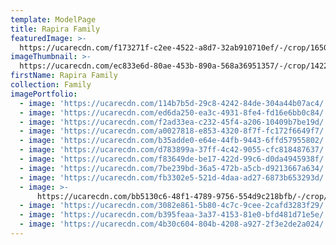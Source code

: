 ```yaml
---
template: ModelPage
title: Rapira Family
featuredImage: >-
  https://ucarecdn.com/f173271f-c2ee-4522-a8d7-32ab910710ef/-/crop/1650x881/0,0/-/preview/
imageThumbnail: >-
  https://ucarecdn.com/ec833e6d-80ae-453b-890a-568a36951357/-/crop/1422x1100/111,0/-/preview/
firstName: Rapira Family
collection: Family
imagePortfolio:
  - image: 'https://ucarecdn.com/114b7b5d-29c8-4242-84de-304a44b07ac4/'
  - image: 'https://ucarecdn.com/ed6da250-ea3c-4931-8fe4-fd16e6bb0c84/'
  - image: 'https://ucarecdn.com/f2ad33ea-c232-45f4-a206-10409b7be19d/'
  - image: 'https://ucarecdn.com/a0027818-e853-4320-8f7f-fc172f6649f7/'
  - image: 'https://ucarecdn.com/b35adde0-e64e-44fb-9443-6ffd57955802/'
  - image: 'https://ucarecdn.com/d783899a-37ff-4c42-9055-cfc818487637/'
  - image: 'https://ucarecdn.com/f83649de-be17-422d-99c6-d0da4945938f/'
  - image: 'https://ucarecdn.com/7be239bd-36a5-472b-a5cb-d9213667a634/'
  - image: 'https://ucarecdn.com/fb3302e5-521d-4daa-ad27-6873b653293d/'
  - image: >-
      https://ucarecdn.com/bb5130c6-48f1-4789-9756-554d9c218bfb/-/crop/653x1069/80,0/-/preview/
  - image: 'https://ucarecdn.com/3082e861-5b80-4c7c-9cee-2cafd3283f29/'
  - image: 'https://ucarecdn.com/b395feaa-3a37-4153-81e0-bfd481d71e5e/'
  - image: 'https://ucarecdn.com/4b30c604-804b-4208-a927-2f3e2de2a024/'
---
```


